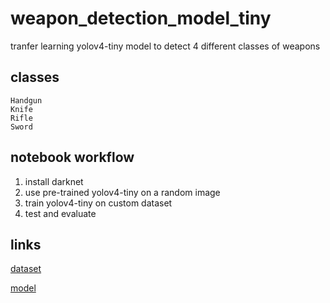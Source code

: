 # weapon_detection_model_tiny
tranfer learning yolov4-tiny model to detect 4 different classes of weapons

## classes
```
Handgun
Knife
Rifle
Sword
```

## notebook workflow
1. install darknet
2. use pre-trained yolov4-tiny on a random image
3. train yolov4-tiny on custom dataset
4. test and evaluate

## links
[dataset](https://drive.google.com/file/d/1uU178bGpO3Hs_tC7vpNJstVBBlp5hp_x/view?usp=share_link)

[model](https://drive.google.com/drive/folders/198AkX1JUFllKMtDLbOfhqt83fIG6vFcT?usp=share_link)